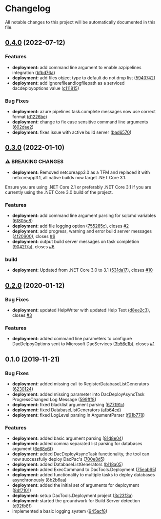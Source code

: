 # Changelog

All notable changes to this project will be automatically documented in this file.


## [0.4.0](https://github.com/DrBarnabus/DacTools/compare/v0.3.0...v0.4.0) (2022-07-12)


### Features

* **deployment:** add command line argument to enable azpipelines integration ([bfbd76a](https://github.com/DrBarnabus/DacTools/commit/bfbd76ad5a445401aed3656147385060871f4a6f))
* **deployment:** add files object type to default do not drop list ([5940742](https://github.com/DrBarnabus/DacTools/commit/59407422d55b54e9d2d9e4a83402b22ecac83e69))
* **deployment:** add ignorefileandlogfilepath as a serviced dacdeployoptions value ([c111815](https://github.com/DrBarnabus/DacTools/commit/c11181544802d7e39a36d412d3d5f0b8bd3c3fc4))


### Bug Fixes

* **deployment:** azure pipelines task.complete messages now use correct format ([d1226be](https://github.com/DrBarnabus/DacTools/commit/d1226be9974639e2a0f147c3fdaffc3e8cee23b0))
* **deployment:** change to fix case sensitive command line arguments ([602dae2](https://github.com/DrBarnabus/DacTools/commit/602dae20965a9b20194e09fd844261ce58659ac9))
* **deployment:** fixes issue with active build server ([bad6570](https://github.com/DrBarnabus/DacTools/commit/bad65707dbe9f59059e2ebec8dd998b597616e6d))

## [0.3.0](https://github.com/DrBarnabus/DacTools/compare/v0.2.0...v0.3.0) (2022-01-10)


### ⚠ BREAKING CHANGES

* **deployment:** Removed netcoreapp3.0 as a TFM and replaced it with netcoreapp3.1, all native builds now target .NET Core 3.1.

Ensure you are using .NET Core 2.1 or preferably .NET Core 3.1 if you are currently using the .NET Core 3.0 build of the project.

### Features

* **deployment:** add command line argument parsing for sqlcmd variables ([6f805e8](https://github.com/DrBarnabus/DacTools/commit/6f805e8bcdbc5269fe5f8ad3f71f8883d7e84d2f))
* **deployment:** add file logging option ([755285c](https://github.com/DrBarnabus/DacTools/commit/755285c90a68d761c7464d1fefcc918070e1cff9)), closes [#2](https://github.com/DrBarnabus/DacTools/issues/2)
* **deployment:** add progress, warning and error build server messages ([4f20600](https://github.com/DrBarnabus/DacTools/commit/4f206001fde5eb9cf4e64cc58c94cdfb11ba08ee)), closes [#6](https://github.com/DrBarnabus/DacTools/issues/6)
* **deployment:** output build server messages on task completion ([9042f7a](https://github.com/DrBarnabus/DacTools/commit/9042f7addcda6fb501049e7e0e31b9104129af1a)), closes [#6](https://github.com/DrBarnabus/DacTools/issues/6)


### build

* **deployment:** Updated from .NET Core 3.0 to 3.1 ([531da17](https://github.com/DrBarnabus/DacTools/commit/531da17fd40ef814ad605365382ed83f198b0669)), closes [#10](https://github.com/DrBarnabus/DacTools/issues/10)

## [0.2.0](https://github.com/DrBarnabus/DacTools/compare/v0.1.0...v0.2.0) (2020-01-12)


### Bug Fixes

* **deployment:** updated HelpWriter with updated Help Text ([d8ee2c3](https://github.com/DrBarnabus/DacTools/commit/d8ee2c3d14490f301f3b8f4a7778424516e3bc49)), closes [#3](https://github.com/DrBarnabus/DacTools/issues/3)


### Features

* **deployment:** added command line parameters to configure DacDelpoyOptions sent to Microsoft DacServices ([3b56e1b](https://github.com/DrBarnabus/DacTools/commit/3b56e1b37175266e065378f628e6639a12747402)), closes [#1](https://github.com/DrBarnabus/DacTools/issues/1)



## 0.1.0 (2019-11-21)


### Bug Fixes

* **deployment:** added missing call to RegisterDatabaseListGenerators ([6230124](https://github.com/DrBarnabus/DacTools/commit/6230124140964eae0cde482bea190d78b1730b93))
* **deployment:** added missing parameter into DacDeployAsyncTask ProgressChanged Log Message ([599fff8](https://github.com/DrBarnabus/DacTools/commit/599fff81f9167972bc7a17a10ed3f3f4218f8a20))
* **deployment:** fixed blacklist argument parsing ([677f91c](https://github.com/DrBarnabus/DacTools/commit/677f91c5e97cd67cf1cbb033df43b47dab1ff53d))
* **deployment:** fixed DatabaseListGenerators ([afb64cd](https://github.com/DrBarnabus/DacTools/commit/afb64cda8c04e84781df5abfa6967075d6c2ba4c))
* **deployment:** fixed LogLevel parsing in ArgumentParser ([f91b778](https://github.com/DrBarnabus/DacTools/commit/f91b778291a4dbd3f87066634169e6287120bead))


### Features

* **deployment:** added basic argument parsing ([81d8e04](https://github.com/DrBarnabus/DacTools/commit/81d8e0414731d516290b5287c4a2d59f925228b9))
* **deployment:** added comma separated list parsing for databases argument ([6e68c6f](https://github.com/DrBarnabus/DacTools/commit/6e68c6febcd174433146296e084d12910f2da805))
* **deployment:** added DacDeployAsyncTask functionality, the tool can now successfully deploy DacPac's ([700e8d5](https://github.com/DrBarnabus/DacTools/commit/700e8d55e2923306742fbafed983dbdf6fef9784))
* **deployment:** added DatabaseListGenerators ([b118a05](https://github.com/DrBarnabus/DacTools/commit/b118a051dc50d25b24aaaaa827132a7d1c1e84fe))
* **deployment:** added ExecCommand to DacTools.Deployment ([75eab65](https://github.com/DrBarnabus/DacTools/commit/75eab65726f9da08848fdf29b0f952b60f57197f))
* **deployment:** added functionality to multiple tasks to deploy databases asynchronously ([8b2b6aa](https://github.com/DrBarnabus/DacTools/commit/8b2b6aa10ecb8b86399ae9f40838bd3430479527))
* **deployment:** added the initial set of arguments for deployment ([84f7101](https://github.com/DrBarnabus/DacTools/commit/84f7101f4d9f1b78bd27b42346fdc797dca78d8c))
* **deployment:** setup DacTools.Deployment project ([3c23f3a](https://github.com/DrBarnabus/DacTools/commit/3c23f3a9d750ac336688034ad16c4125e5e0d115))
* **deployment:** started the groundwork for Build Server detection ([d92fb8f](https://github.com/DrBarnabus/DacTools/commit/d92fb8f6cb7de4a6e21170b45c8134083990d222))
* implemented a basic logging system ([945acf8](https://github.com/DrBarnabus/DacTools/commit/945acf83a25df4997cff33ff9c3c2537a817791e))



